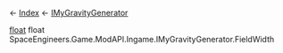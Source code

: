 ← [Index](Api-Index) ← [IMyGravityGenerator](SpaceEngineers.Game.ModAPI.Ingame.IMyGravityGenerator)

[float](System.Single) float SpaceEngineers.Game.ModAPI.Ingame.IMyGravityGenerator.FieldWidth